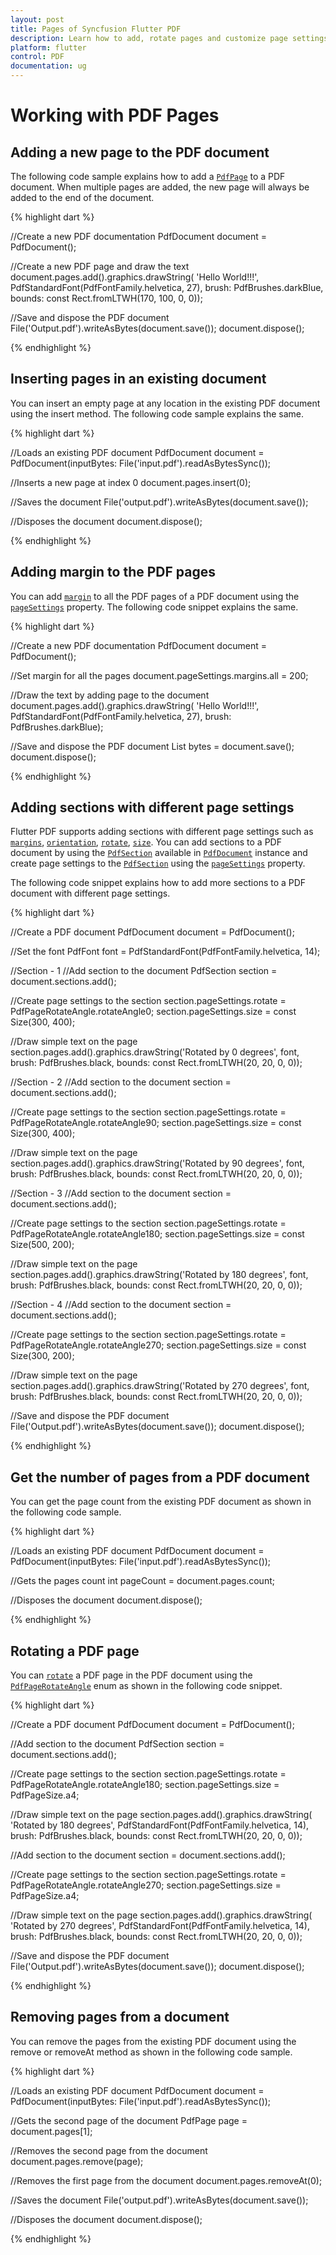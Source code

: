 ```yaml
---
layout: post
title: Pages of Syncfusion Flutter PDF
description: Learn how to add, rotate pages and customize page settings based on PDF sections in the Flutter PDF.
platform: flutter
control: PDF
documentation: ug
---
```


# Working with PDF Pages

## Adding a new page to the PDF document

The following code sample explains how to add a [`PdfPage`](https://pub.dev/documentation/syncfusion_flutter_pdf/latest/pdf/PdfPage-class.html) to a PDF document. When multiple pages are added, the new page will always be added to the end of the document.

{% highlight dart %}

//Create a new PDF documentation
PdfDocument document = PdfDocument();

//Create a new PDF page and draw the text
document.pages.add().graphics.drawString(
    'Hello World!!!', PdfStandardFont(PdfFontFamily.helvetica, 27),
    brush: PdfBrushes.darkBlue, bounds: const Rect.fromLTWH(170, 100, 0, 0));

//Save and dispose the PDF document
File('Output.pdf').writeAsBytes(document.save());
document.dispose();
	
{% endhighlight %}

## Inserting pages in an existing document

You can insert an empty page at any location in the existing PDF document using the insert method. The following code sample explains the same.

{% highlight dart %}

//Loads an existing PDF document
PdfDocument document =
    PdfDocument(inputBytes: File('input.pdf').readAsBytesSync());
  
//Inserts a new page at index 0
document.pages.insert(0);

//Saves the document
File('output.pdf').writeAsBytes(document.save());

//Disposes the document
document.dispose();

{% endhighlight %}


## Adding margin to the PDF pages

You can add [`margin`](https://pub.dev/documentation/syncfusion_flutter_pdf/latest/pdf/PdfPageSettings/margins.html) to all the PDF pages of a PDF document using the [`pageSettings`](https://pub.dev/documentation/syncfusion_flutter_pdf/latest/pdf/PdfDocument/pageSettings.html) property. The following code snippet explains the same.

{% highlight dart %}

//Create a new PDF documentation
PdfDocument document = PdfDocument();

//Set margin for all the pages
document.pageSettings.margins.all = 200;

//Draw the text by adding page to the document
document.pages.add().graphics.drawString(
    'Hello World!!!', PdfStandardFont(PdfFontFamily.helvetica, 27),
    brush: PdfBrushes.darkBlue);

//Save and dispose the PDF document
List<int> bytes = document.save();
document.dispose();

{% endhighlight %}

## Adding sections with different page settings

Flutter PDF supports adding sections with different page settings such as [`margins`](https://pub.dev/documentation/syncfusion_flutter_pdf/latest/pdf/PdfPageSettings/margins.html), [`orientation`](https://pub.dev/documentation/syncfusion_flutter_pdf/latest/pdf/PdfPageSettings/orientation.html), [`rotate`](https://pub.dev/documentation/syncfusion_flutter_pdf/latest/pdf/PdfPageSettings/rotate.html), [`size`](https://pub.dev/documentation/syncfusion_flutter_pdf/latest/pdf/PdfPageSettings/size.html). You can add sections to a PDF document by using the [`PdfSection`](https://pub.dev/documentation/syncfusion_flutter_pdf/latest/pdf/PdfSection-class.html) available in [`PdfDocument`](https://pub.dev/documentation/syncfusion_flutter_pdf/latest/pdf/PdfDocument-class.html) instance and create page settings to the [`PdfSection`](https://pub.dev/documentation/syncfusion_flutter_pdf/latest/pdf/PdfSection-class.html) using the [`pageSettings`](https://pub.dev/documentation/syncfusion_flutter_pdf/latest/pdf/PdfSection/pageSettings.html) property.

The following code snippet explains how to add more sections to a PDF document with different page settings.

{% highlight dart %}

//Create a PDF document
PdfDocument document = PdfDocument();

//Set the font
PdfFont font = PdfStandardFont(PdfFontFamily.helvetica, 14);

//Section - 1
//Add section to the document
PdfSection section = document.sections.add();

//Create page settings to the section
section.pageSettings.rotate = PdfPageRotateAngle.rotateAngle0;
section.pageSettings.size = const Size(300, 400);

//Draw simple text on the page
section.pages.add().graphics.drawString('Rotated by 0 degrees', font,
    brush: PdfBrushes.black, bounds: const Rect.fromLTWH(20, 20, 0, 0));

//Section - 2
//Add section to the document
section = document.sections.add();

//Create page settings to the section
section.pageSettings.rotate = PdfPageRotateAngle.rotateAngle90;
section.pageSettings.size = const Size(300, 400);

//Draw simple text on the page
section.pages.add().graphics.drawString('Rotated by 90 degrees', font,
    brush: PdfBrushes.black, bounds: const Rect.fromLTWH(20, 20, 0, 0));

//Section - 3
//Add section to the document
section = document.sections.add();

//Create page settings to the section
section.pageSettings.rotate = PdfPageRotateAngle.rotateAngle180;
section.pageSettings.size = const Size(500, 200);

//Draw simple text on the page
section.pages.add().graphics.drawString('Rotated by 180 degrees', font,
    brush: PdfBrushes.black, bounds: const Rect.fromLTWH(20, 20, 0, 0));

//Section - 4
//Add section to the document
section = document.sections.add();

//Create page settings to the section
section.pageSettings.rotate = PdfPageRotateAngle.rotateAngle270;
section.pageSettings.size = const Size(300, 200);

//Draw simple text on the page
section.pages.add().graphics.drawString('Rotated by 270 degrees', font,
    brush: PdfBrushes.black, bounds: const Rect.fromLTWH(20, 20, 0, 0));

//Save and dispose the PDF document
File('Output.pdf').writeAsBytes(document.save());
document.dispose();

{% endhighlight %}

## Get the number of pages from a PDF document

You can get the page count from the existing PDF document as shown in the following code sample.

{% highlight dart %}

//Loads an existing PDF document
PdfDocument document =
    PdfDocument(inputBytes: File('input.pdf').readAsBytesSync());

//Gets the pages count
int pageCount = document.pages.count;

//Disposes the document
document.dispose();

{% endhighlight %}

## Rotating a PDF page

You can [`rotate`](https://pub.dev/documentation/syncfusion_flutter_pdf/latest/pdf/PdfPageSettings/rotate.html) a PDF page in the PDF document using the [`PdfPageRotateAngle`](https://pub.dev/documentation/syncfusion_flutter_pdf/latest/pdf/PdfPageRotateAngle-class.html) enum as shown in the following code snippet.

{% highlight dart %}

//Create a PDF document
PdfDocument document = PdfDocument();

//Add section to the document
PdfSection section = document.sections.add();

//Create page settings to the section
section.pageSettings.rotate = PdfPageRotateAngle.rotateAngle180;
section.pageSettings.size = PdfPageSize.a4;

//Draw simple text on the page
section.pages.add().graphics.drawString(
    'Rotated by 180 degrees', PdfStandardFont(PdfFontFamily.helvetica, 14),
    brush: PdfBrushes.black, bounds: const Rect.fromLTWH(20, 20, 0, 0));

//Add section to the document
section = document.sections.add();

//Create page settings to the section
section.pageSettings.rotate = PdfPageRotateAngle.rotateAngle270;
section.pageSettings.size = PdfPageSize.a4;

//Draw simple text on the page
section.pages.add().graphics.drawString(
    'Rotated by 270 degrees', PdfStandardFont(PdfFontFamily.helvetica, 14),
    brush: PdfBrushes.black, bounds: const Rect.fromLTWH(20, 20, 0, 0));

//Save and dispose the PDF document
File('Output.pdf').writeAsBytes(document.save());
document.dispose();
	
{% endhighlight %}

## Removing pages from a document

You can remove the pages from the existing PDF document using the remove or removeAt method as shown in the following code sample.

{% highlight dart %}

//Loads an existing PDF document
PdfDocument document =
    PdfDocument(inputBytes: File('input.pdf').readAsBytesSync());
 
//Gets the second page of the document
PdfPage page = document.pages[1];

//Removes the second page from the document
document.pages.remove(page);

//Removes the first page from the document
document.pages.removeAt(0);

//Saves the document
File('output.pdf').writeAsBytes(document.save());

//Disposes the document
document.dispose();

{% endhighlight %}
